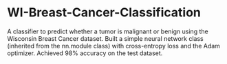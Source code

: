 # WI-Breast-Cancer-Classification
A classifier to predict whether a tumor is malignant or benign using the Wisconsin Breast Cancer dataset.
Built a simple neural network class (inherited from the nn.module class) with cross-entropy loss and the Adam optimizer.
Achieved 98% accuracy on the test dataset.
